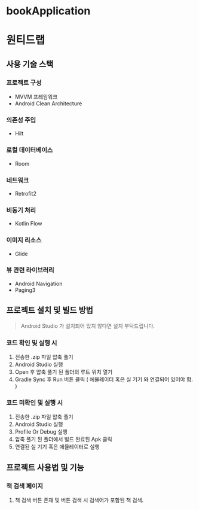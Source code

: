 # bookApplication

# 원티드랩

## 사용 기술 스택

### 프로젝트 구성
- MVVM 프레임워크
- Android Clean Architecture
### 의존성 주입
- Hilt
### 로컬 데이터베이스
- Room
### 네트워크
- Retrofit2
### 비동기 처리
- Kotlin Flow
### 이미지 리소스
- Glide
### 뷰 관련 라이브러리
- Android Navigation
- Paging3

## 프로젝트 설치 및 빌드 방법
> Android Studio 가 설치되어 있지 않다면 설치 부탁드립니다.
### 코드 확인 및 실행 시
1. 전송한 .zip 파일 압축 풀기
2. Android Studio 실행
3. Open 후 압축 풀기 된 폴더의 루트 위치 열기
4. Gradle Sync 후 Run 버튼 클릭 ( 에뮬레이터 혹은 실 기기 와 연결되어 있어야 함. )
### 코드 미확인 및 실행 시
1. 전송한 .zip 파일 압축 풀기
2. Android Studio 실행
3. Profile Or Debug 실행
4. 압축 풀기 된 폴더에서 빌드 완료된 Apk 클릭
5. 연결된 실 기기 혹은 에뮬레이터로 실행

## 프로젝트 사용법 및 기능
### 책 검색 페이지
1. 책 검색 버튼 존재 및 버튼 검색 시 검색어가 포함된 책 검색.

